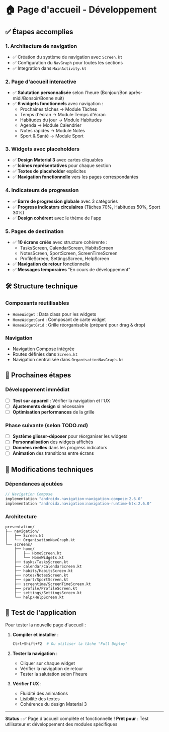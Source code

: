 # 🏠 Page d'accueil - Développement

## ✅ Étapes accomplies

### 1. Architecture de navigation
- ✅ Création du système de navigation avec `Screen.kt`
- ✅ Configuration du `NavGraph` pour toutes les sections
- ✅ Integration dans `MainActivity.kt`

### 2. Page d'accueil interactive
- ✅ **Salutation personnalisée** selon l'heure (Bonjour/Bon après-midi/Bonsoir/Bonne nuit)
- ✅ **6 widgets fonctionnels** avec navigation :
  - Prochaines tâches → Module Tâches
  - Temps d'écran → Module Temps d'écran
  - Habitudes du jour → Module Habitudes
  - Agenda → Module Calendrier
  - Notes rapides → Module Notes
  - Sport & Santé → Module Sport

### 3. Widgets avec placeholders
- ✅ **Design Material 3** avec cartes cliquables
- ✅ **Icônes représentatives** pour chaque section
- ✅ **Textes de placeholder** explicites
- ✅ **Navigation fonctionnelle** vers les pages correspondantes

### 4. Indicateurs de progression
- ✅ **Barre de progression globale** avec 3 catégories
- ✅ **Progress indicators circulaires** (Tâches 70%, Habitudes 50%, Sport 30%)
- ✅ **Design cohérent** avec le thème de l'app

### 5. Pages de destination
- ✅ **10 écrans créés** avec structure cohérente :
  - TasksScreen, CalendarScreen, HabitsScreen
  - NotesScreen, SportScreen, ScreenTimeScreen
  - ProfileScreen, SettingsScreen, HelpScreen
- ✅ **Navigation de retour** fonctionnelle
- ✅ **Messages temporaires** "En cours de développement"

## 🛠️ Structure technique

### Composants réutilisables
- `HomeWidget` : Data class pour les widgets
- `HomeWidgetCard` : Composant de carte widget
- `HomeWidgetGrid` : Grille réorganisable (préparé pour drag & drop)

### Navigation
- Navigation Compose intégrée
- Routes définies dans `Screen.kt`
- Navigation centralisée dans `OrganisationNavGraph.kt`

## 🎯 Prochaines étapes

### Développement immédiat
- [ ] **Test sur appareil** : Vérifier la navigation et l'UX
- [ ] **Ajustements design** si nécessaire
- [ ] **Optimisation performances** de la grille

### Phase suivante (selon TODO.md)
- [ ] **Système glisser-déposer** pour réorganiser les widgets
- [ ] **Personnalisation** des widgets affichés
- [ ] **Données réelles** dans les progress indicators
- [ ] **Animation** des transitions entre écrans

## 🔧 Modifications techniques

### Dépendances ajoutées
```gradle
// Navigation Compose
implementation "androidx.navigation:navigation-compose:2.6.0"
implementation "androidx.navigation:navigation-runtime-ktx:2.6.0"
```

### Architecture
```
presentation/
├── navigation/
│   ├── Screen.kt
│   └── OrganisationNavGraph.kt
└── screens/
    ├── home/
    │   ├── HomeScreen.kt
    │   └── HomeWidgets.kt
    ├── tasks/TasksScreen.kt
    ├── calendar/CalendarScreen.kt
    ├── habits/HabitsScreen.kt
    ├── notes/NotesScreen.kt
    ├── sport/SportScreen.kt
    ├── screentime/ScreenTimeScreen.kt
    ├── profile/ProfileScreen.kt
    ├── settings/SettingsScreen.kt
    └── help/HelpScreen.kt
```

## 🚀 Test de l'application

Pour tester la nouvelle page d'accueil :

1. **Compiler et installer** :
   ```bash
   Ctrl+Shift+F2  # Ou utiliser la tâche "Full Deploy"
   ```

2. **Tester la navigation** :
   - Cliquer sur chaque widget
   - Vérifier la navigation de retour
   - Tester la salutation selon l'heure

3. **Vérifier l'UX** :
   - Fluidité des animations
   - Lisibilité des textes
   - Cohérence du design Material 3

---

**Status** : ✅ Page d'accueil complète et fonctionnelle !
**Prêt pour** : Test utilisateur et développement des modules spécifiques
